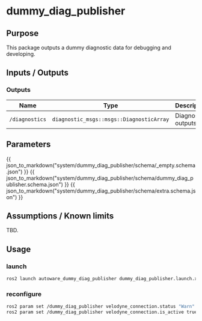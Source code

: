 # dummy_diag_publisher

## Purpose

This package outputs a dummy diagnostic data for debugging and developing.

## Inputs / Outputs

### Outputs

| Name           | Type                                     | Description         |
| -------------- | ---------------------------------------- | ------------------- |
| `/diagnostics` | `diagnostic_msgs::msgs::DiagnosticArray` | Diagnostics outputs |

## Parameters

{{ json_to_markdown("system/dummy_diag_publisher/schema/_empty.schema.json") }}
{{ json_to_markdown("system/dummy_diag_publisher/schema/dummy_diag_publisher.schema.json") }}
{{ json_to_markdown("system/dummy_diag_publisher/schema/extra.schema.json") }}

## Assumptions / Known limits

TBD.

## Usage

### launch

```sh
ros2 launch autoware_dummy_diag_publisher dummy_diag_publisher.launch.xml
```

### reconfigure

```sh
ros2 param set /dummy_diag_publisher velodyne_connection.status "Warn"
ros2 param set /dummy_diag_publisher velodyne_connection.is_active true
```
